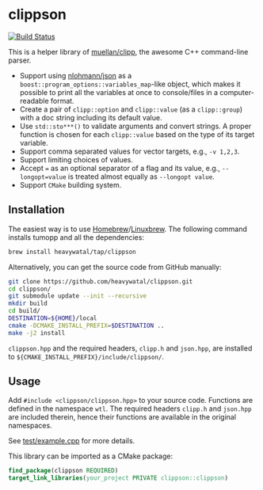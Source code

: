 # clippson

[![Build Status](https://travis-ci.org/heavywatal/clippson.svg?branch=master)](https://travis-ci.org/heavywatal/clippson)

This is a helper library of [muellan/clipp](https://github.com/muellan/clipp), the awesome C++ command-line parser.

- Support using [nlohmann/json](https://github.com/nlohmann/json) as a `boost::program_options::variables_map`-like object, which makes it possible to print all the variables at once to console/files in a computer-readable format.
- Create a pair of `clipp::option` and `clipp::value` (as a `clipp::group`) with a doc string including its default value.
- Use `std::sto***()` to validate arguments and convert strings.
  A proper function is chosen for each `clipp::value` based on the type of its target variable.
- Support comma separated values for vector targets, e.g., `-v 1,2,3`.
- Support limiting choices of values.
- Accept `=` as an optional separator of a flag and its value, e.g., `--longopt=value` is treated almost equally as `--longopt value`.
- Support `CMake` building system.


## Installation

The easiest way is to use [Homebrew](https://brew.sh/)/[Linuxbrew](http://linuxbrew.sh/).
The following command installs tumopp and all the dependencies:
```sh
brew install heavywatal/tap/clippson
```

Alternatively, you can get the source code from GitHub manually:
```sh
git clone https://github.com/heavywatal/clippson.git
cd clippson/
git submodule update --init --recursive
mkdir build
cd build/
DESTINATION=${HOME}/local
cmake -DCMAKE_INSTALL_PREFIX=$DESTINATION ..
make -j2 install
```

`clippson.hpp` and the required headers, `clipp.h` and `json.hpp`, are installed to `${CMAKE_INSTALL_PREFIX}/include/clippson/`.

## Usage

Add `#include <clippson/clippson.hpp>` to your source code.
Functions are defined in the namespace `wtl`.
The required headers `clipp.h` and `json.hpp` are included therein, hence their functions are available in the original namespaces.

See [test/example.cpp](https://github.com/heavywatal/clippson/blob/master/test/example.cpp) for more details.

This library can be imported as a CMake package:
```cmake
find_package(clippson REQUIRED)
target_link_libraries(your_project PRIVATE clippson::clippson)
```
